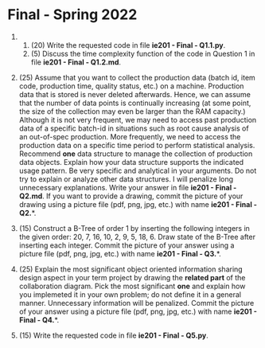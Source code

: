 # Final - Spring 2022

1.
    1. (20) Write the requested code in file **ie201 - Final - Q1.1.py**.
    2. (5) Discuss the time complexity function of the code in Question 1 in file **ie201 - Final - Q1.2.md**.

2. (25) Assume that you want to collect the production data (batch id, item code, production time, quality status, etc.) on a machine. Production data that is stored is never deleted afterwards. Hence, we can assume that the number of data points is continually increasing (at some point, the size of the collection may even be larger than the RAM capacity.) Although it is not very frequent, we may need to access past production data of a specific batch-id in situations such as root cause analysis of an out-of-spec production. More frequently, we need to access the production data on a specific time period to perform statistical analysis. Recommend **one** data structure to manage the collection of production data objects. Explain how your data structure supports the indicated usage pattern. Be very specific and analytical in your arguments. Do not try to explain or analyze other data structures. I will penalize long unnecessary explanations. Write your answer in file **ie201 - Final - Q2.md**. If you want to provide a drawing, commit the picture of your drawing using a picture file (pdf, png, jpg, etc.) with name **ie201 - Final - Q2.***.

3. (15) Construct a B-Tree of order 1 by inserting the following integers in the given order: 20, 7, 16, 10, 2, 9, 5, 18, 6. Draw state of the B-Tree after inserting each integer. Commit the picture of your answer using a picture file (pdf, png, jpg, etc.) with name **ie201 - Final - Q3.***.

4. (25) Explain the most significant object oriented information sharing design aspect in your term project by drawing the **related part** of the collaboration diagram. Pick the most significant **one** and explain how you implemeted it in your own problem; do not define it in a general manner. Unnecessary information will be penalized. Commit the picture of your answer using a picture file (pdf, png, jpg, etc.) with name **ie201 - Final - Q4.***.

5. (15) Write the requested code in file **ie201 - Final - Q5.py**.

